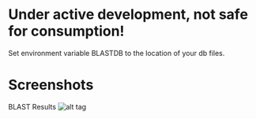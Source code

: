 Under active development, not safe for consumption!
===================================================
Set environment variable BLASTDB to the location of your db files.

Screenshots
===========
BLAST Results
![alt tag](https://github.com/hotdogee/django-blast/blob/doc/doc/images/blast-results-dynamic.gif)

